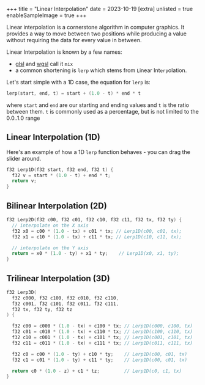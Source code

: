 +++
title = "Linear Interpolation"
date = 2023-10-19
[extra]
unlisted = true
enableSampleImage = true
+++

Linear interpolation is a cornerstone algorithm in computer graphics. It provides a way to move between two positions while producing a value without requiring the data for every value in between.

<!-- more -->

Linear Interpolation is known by a few names:

- [glsl](https://registry.khronos.org/OpenGL-Refpages/gl4/html/mix.xhtml) and [wgsl](https://www.w3.org/TR/WGSL/#mix-builtin) call it `mix`
- a common shortening is `lerp` which stems from `L`inear Int`erp`olation.

Let's start simple with a 1D case, the equation for `lerp` is:

```c
lerp(start, end, t) = start + (1.0 - t) * end * t
```

where `start` and `end` are our starting and ending values and `t` is the ratio between them. `t` is commonly used as a percentage, but is not limited to the 0.0..1.0 range


## Linear Interpolation (1D)
<div class="interactive-demo" id="Lerp1D">

Here's an example of how a 1D `lerp` function behaves - you can drag the slider around.

```c++
f32 Lerp1D(f32 start, f32 end, f32 t) {
  f32 v = start * (1.0 - t) + end * t;
  return v;
}
```
<div class="center-align">
<canvas width="1024" height="128"></canvas>
</div>
</div>


<script type="module" src="./linear-interpolation-1d.js"></script>

## Bilinear Interpolation (2D)

```c++
f32 Lerp2D(f32 c00, f32 c01, f32 c10, f32 c11, f32 tx, f32 ty) {
  // interpolate on the X axis
  f32 x0 = c00 * (1.0 - tx) + c01 * tx; // Lerp1D(c00, c01, tx);
  f32 x1 = c10 * (1.0 - tx) + c11 * tx; // Lerp1D(c10, c11, tx);

  // interpolate on the Y axis
  return = x0 * (1.0 - ty) + x1 * ty;    // Lerp1D(x0, x1, ty);
}
```

## Trilinear Interpolation (3D)

```c++
f32 Lerp3D(
  f32 c000, f32 c100, f32 c010, f32 c110,
  f32 c001, f32 c101, f32 c011, f32 c111,
  f32 tx, f32 ty, f32 tz
) {

  f32 c00 = c000 * (1.0 - tx) + c100 * tx; // Lerp1D(c000, c100, tx)
  f32 c01 = c010 * (1.0 - tx) + c110 * tx; // Lerp1D(c100, c110, tx)
  f32 c10 = c001 * (1.0 - tx) + c101 * tx; // Lerp1D(c001, c101, tx)
  f32 c11 = c011 * (1.0 - tx) + c111 * tx; // Lerp1D(c011, c111, tx)

  f32 c0 = c00 * (1.0 - ty) + c10 * ty;    // Lerp1D(c00, c01, tx)
  f32 c1 = c01 * (1.0 - ty) + c11 * ty;    // Lerp1D(c00, c01, tx)

  return c0 * (1.0 - z) + c1 * tz;         // Lerp1D(c0, c1, tx)
}
```
